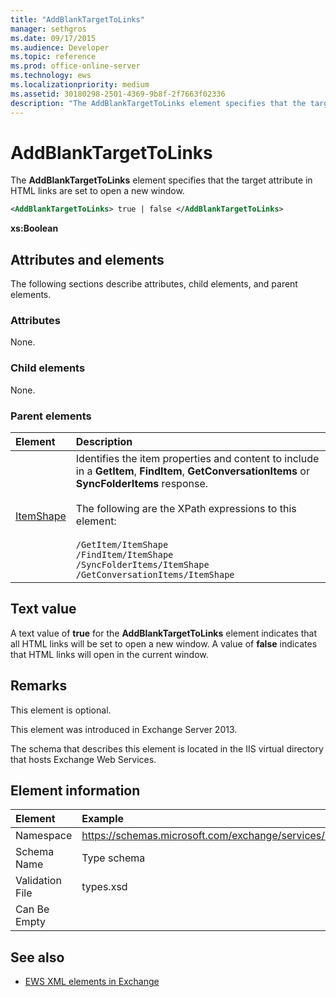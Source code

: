 ```yaml
---
title: "AddBlankTargetToLinks"
manager: sethgros
ms.date: 09/17/2015
ms.audience: Developer
ms.topic: reference
ms.prod: office-online-server
ms.technology: ews
ms.localizationpriority: medium
ms.assetid: 30180298-2501-4369-9b8f-2f7663f02336
description: "The AddBlankTargetToLinks element specifies that the target attribute in HTML links are set to open a new window."
---
```


# AddBlankTargetToLinks

The **AddBlankTargetToLinks** element specifies that the target attribute in HTML links are set to open a new window. 
  
```XML
<AddBlankTargetToLinks> true | false </AddBlankTargetToLinks>
```

**xs:Boolean**

## Attributes and elements

The following sections describe attributes, child elements, and parent elements.
  
### Attributes

None.
  
### Child elements

None.
  
### Parent elements

|**Element**|**Description**|
|:-----|:-----|
|[ItemShape](itemshape.md) <br/> | Identifies the item properties and content to include in a **GetItem**, **FindItem**, **GetConversationItems** or **SyncFolderItems** response.<br/><br/>  The following are the XPath expressions to this element:<br/><br/>  `/GetItem/ItemShape` <br/>  `/FindItem/ItemShape` <br/>  `/SyncFolderItems/ItemShape` <br/>  `/GetConversationItems/ItemShape` <br/> |
   
## Text value

A text value of **true** for the **AddBlankTargetToLinks** element indicates that all HTML links will be set to open a new window. A value of **false** indicates that HTML links will open in the current window. 
  
## Remarks

This element is optional.
  
This element was introduced in Exchange Server 2013.
  
The schema that describes this element is located in the IIS virtual directory that hosts Exchange Web Services.
  
## Element information

|**Element**|**Example**|
|:-----|:-----|
|Namespace  <br/> |https://schemas.microsoft.com/exchange/services/2006/types  <br/> |
|Schema Name  <br/> |Type schema  <br/> |
|Validation File  <br/> |types.xsd  <br/> |
|Can Be Empty  <br/> ||
   
## See also

- [EWS XML elements in Exchange](ews-xml-elements-in-exchange.md)

